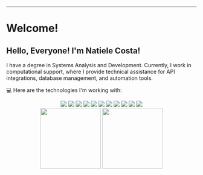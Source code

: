 ----------------------------------------------------------------------------

# Welcome!

## Hello, Everyone! I'm Natiele Costa!

I have a degree in Systems Analysis and Development. Currently, I work in computational support, where I provide technical assistance for API integrations, database management, and automation tools. 

:computer: Here are the technologies I'm working with:

<div align="center">
  
  <img src="https://img.shields.io/badge/Python-3776AB?style=for-the-badge&logo=python&logoColor=white"/>
  <img src="https://img.shields.io/badge/HTML5-E34F26?style=for-the-badge&logo=html5&logoColor=white"/>
  <img src="https://img.shields.io/badge/CSS3-1572B6?style=for-the-badge&logo=css3&logoColor=white"/>
  <img src="https://img.shields.io/badge/Bootstrap-563D7C?style=for-the-badge&logo=bootstrap&logoColor=white"/>
  <img src="https://img.shields.io/badge/Design_Thinking-FFD700?style=for-the-badge&logo=designthinking&logoColor=black"/>
  <img src="https://img.shields.io/badge/React_Native-61DAFB?style=for-the-badge&logo=react&logoColor=white"/>
  <img src="https://img.shields.io/badge/Node.js-43853D?style=for-the-badge&logo=node.js&logoColor=white"/>
  <img src="https://img.shields.io/badge/JavaScript-F7DF1E?style=for-the-badge&logo=javascript&logoColor=black"/>
  <img src="https://img.shields.io/badge/React-20232A?style=for-the-badge&logo=react&logoColor=61DAFB"/>
  <img src="https://img.shields.io/badge/Git-F05032?style=for-the-badge&logo=git&logoColor=white"/>
  <img src="https://img.shields.io/badge/Java-ED8B00?style=for-the-badge&logo=java&logoColor=white"/>
</div>

<div align="center">
  <img height="160em" src="https://github-readme-stats.vercel.app/api?username=naticost&show_icons=true&theme=radical"/>
 
  <img height="160em" src="https://github-readme-stats.vercel.app/api/top-langs/?username=naticost&layout=compact&langs_count=8&theme=synthwave"/>
</div>

